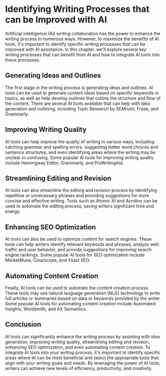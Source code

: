 Identifying Writing Processes that can be Improved with AI
====================================================================================================================

Artificial intelligence (AI) writing collaboration has the power to enhance the writing process in numerous ways. However, to maximize the benefits of AI tools, it's important to identify specific writing processes that can be improved with AI assistance. In this chapter, we'll explore several key writing processes that can benefit from AI and how to integrate AI tools into these processes.

Generating Ideas and Outlines
-----------------------------

The first stage in the writing process is generating ideas and outlines. AI tools can be used to generate content ideas based on specific keywords or topics, as well as help develop outlines that outline the structure and flow of the content. There are several AI tools available that can help with idea generation and outlining, including Topic Research by SEMrush, Frase, and Grammarly.

Improving Writing Quality
-------------------------

AI tools can help improve the quality of writing in various ways, including catching grammar and spelling errors, suggesting better word choices and sentence structures, and even identifying areas where the writing may be unclear or confusing. Some popular AI tools for improving writing quality include Hemingway Editor, Grammarly, and ProWritingAid.

Streamlining Editing and Revision
---------------------------------

AI tools can also streamline the editing and revision process by identifying repetitive or unnecessary phrases and providing suggestions for more concise and effective writing. Tools such as Atomic AI and Acrolinx can be used to automate the editing process, saving writers significant time and energy.

Enhancing SEO Optimization
--------------------------

AI tools can also be used to optimize content for search engines. These tools can help writers identify relevant keywords and phrases, analyze web traffic and user behavior, and provide suggestions for improving search engine rankings. Some popular AI tools for SEO optimization include MarketMuse, Clearscope, and Yoast SEO.

Automating Content Creation
---------------------------

Finally, AI tools can be used to automate the content creation process. These tools may use natural language generation (NLG) technology to write full articles or summaries based on data or keywords provided by the writer. Some popular AI tools for automating content creation include Automated Insights, Wordsmith, and AX Semantics.

Conclusion
----------

AI tools can significantly enhance the writing process by assisting with idea generation, improving writing quality, streamlining editing and revision, enhancing SEO optimization, and even automating content creation. To integrate AI tools into your writing process, it's important to identify specific areas where AI can be most beneficial and select the appropriate tools that align with your writing goals and needs. By leveraging the power of AI tools, writers can achieve new levels of efficiency, productivity, and creativity.

